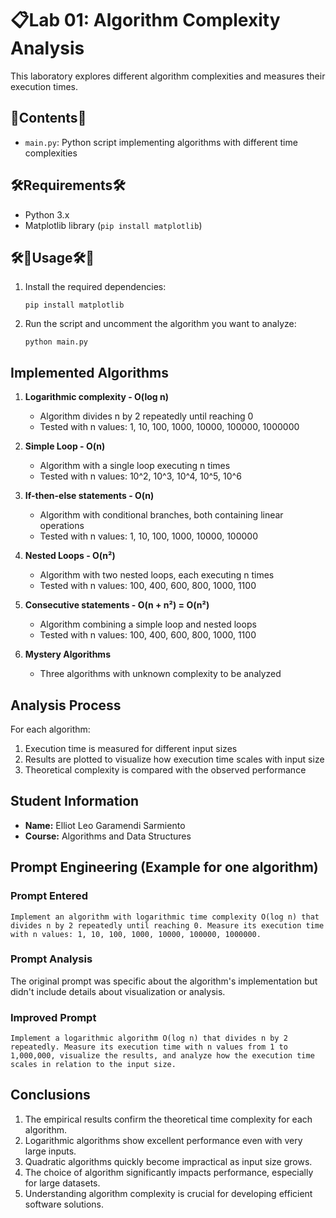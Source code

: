 # 📋Lab 01: Algorithm Complexity Analysis

This laboratory explores different algorithm complexities and measures their execution times.

## 📁Contents📁

- `main.py`: Python script implementing algorithms with different time complexities

## 🛠️Requirements🛠️

- Python 3.x
- Matplotlib library (`pip install matplotlib`)

## 🛠️📎Usage🛠️📎

1. Install the required dependencies:
   ```
   pip install matplotlib
   ```

2. Run the script and uncomment the algorithm you want to analyze:
   ```
   python main.py
   ```

## Implemented Algorithms

1. **Logarithmic complexity - O(log n)**
   - Algorithm divides n by 2 repeatedly until reaching 0
   - Tested with n values: 1, 10, 100, 1000, 10000, 100000, 1000000

2. **Simple Loop - O(n)**
   - Algorithm with a single loop executing n times
   - Tested with n values: 10^2, 10^3, 10^4, 10^5, 10^6

3. **If-then-else statements - O(n)**
   - Algorithm with conditional branches, both containing linear operations
   - Tested with n values: 1, 10, 100, 1000, 10000, 100000

4. **Nested Loops - O(n²)**
   - Algorithm with two nested loops, each executing n times
   - Tested with n values: 100, 400, 600, 800, 1000, 1100

5. **Consecutive statements - O(n + n²) = O(n²)**
   - Algorithm combining a simple loop and nested loops
   - Tested with n values: 100, 400, 600, 800, 1000, 1100

6. **Mystery Algorithms**
   - Three algorithms with unknown complexity to be analyzed

## Analysis Process

For each algorithm:
1. Execution time is measured for different input sizes
2. Results are plotted to visualize how execution time scales with input size
3. Theoretical complexity is compared with the observed performance

## Student Information

- **Name:** Elliot Leo Garamendi Sarmiento
- **Course:** Algorithms and Data Structures

## Prompt Engineering (Example for one algorithm)

### Prompt Entered
```
Implement an algorithm with logarithmic time complexity O(log n) that divides n by 2 repeatedly until reaching 0. Measure its execution time with n values: 1, 10, 100, 1000, 10000, 100000, 1000000.
```

### Prompt Analysis
The original prompt was specific about the algorithm's implementation but didn't include details about visualization or analysis.

### Improved Prompt
```
Implement a logarithmic algorithm O(log n) that divides n by 2 repeatedly. Measure its execution time with n values from 1 to 1,000,000, visualize the results, and analyze how the execution time scales in relation to the input size.
```

## Conclusions

1. The empirical results confirm the theoretical time complexity for each algorithm.
2. Logarithmic algorithms show excellent performance even with very large inputs.
3. Quadratic algorithms quickly become impractical as input size grows.
4. The choice of algorithm significantly impacts performance, especially for large datasets.
5. Understanding algorithm complexity is crucial for developing efficient software solutions.
